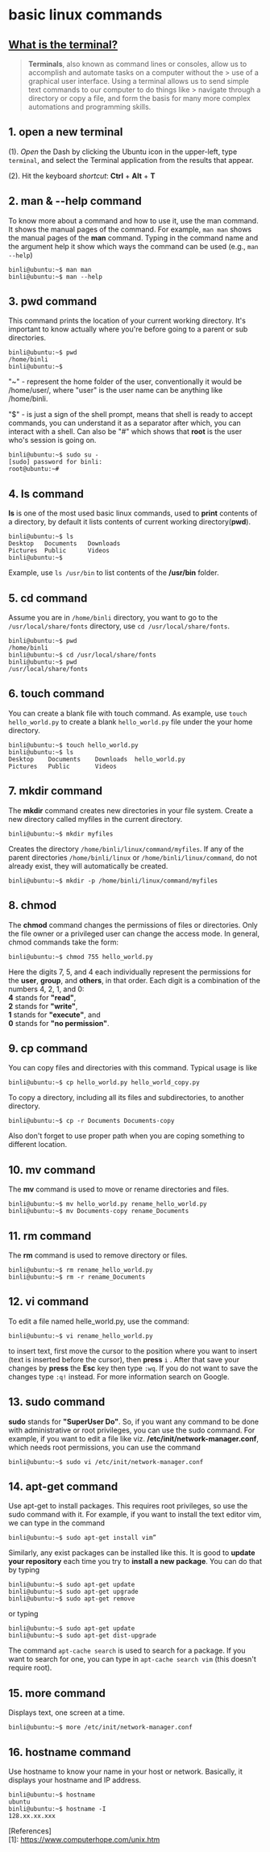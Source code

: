 # basic linux commands 
## [What is the terminal?](https://itconnect.uw.edu/learn/workshops/online-tutorials/web-publishing/what-is-a-terminal/)
> **Terminals**, also known as command lines or consoles, allow us to accomplish and automate tasks on a computer without the > use of a graphical user interface. Using a terminal allows us to send simple text commands to our computer to do things like > navigate through a directory or copy a file, and form the basis for many more complex automations and programming skills. 

## 1. open a new terminal 
(1). *Open* the Dash by clicking the Ubuntu icon in the upper-left, type `terminal`, and select the Terminal application from the results that appear.

(2). Hit the keyboard *shortcut*: **Ctrl** + **Alt** + **T**

## 2. man & --help command
To know more about a command and how to use it, use the man command. It shows the manual pages of the command.
For example, `man man` shows the manual pages of the **man** command. Typing in the command name and 
the argument help it show which ways the command can be used (e.g., `man --help`)
```
binli@ubuntu:~$ man man  
binli@ubuntu:~$ man --help
```
## 3. pwd command
This command prints the location of your current working directory. It's important to know actually where you're before going to a parent or sub directories.
```
binli@ubuntu:~$ pwd
/home/binli
binli@ubuntu:~$ 
```
"~" - represent the home folder of the user, conventionally it would be /home/user/, where "user" is the user name can be anything like /home/binli.

"$" - is just a sign of the shell prompt, means that shell is ready to accept commands, you can understand it as a separator after which, you can interact with a shell. Can also be "#" which shows that **root** is the user who's session is going on.
```
binli@ubuntu:~$ sudo su -
[sudo] password for binli: 
root@ubuntu:~# 
```
## 4. ls command
**ls** is one of the  most used basic linux commands, used to **print** contents of a directory, by default it lists contents of current working directory(**pwd**).
```
binli@ubuntu:~$ ls
Desktop   Documents   Downloads
Pictures  Public      Videos
binli@ubuntu:~$ 
```
Example, use `ls /usr/bin` to list contents of the **/usr/bin** folder.
## 5. cd command
Assume you are in `/home/binli` directory, you want to go to the `/usr/local/share/fonts` directory, use `cd /usr/local/share/fonts`.
```
binli@ubuntu:~$ pwd
/home/binli
binli@ubuntu:~$ cd /usr/local/share/fonts
binli@ubuntu:~$ pwd
/usr/local/share/fonts
```
## 6. touch command
You can create a blank file with touch command. As example, use `touch hello_world.py` to create a blank `hello_world.py` file under the your home directory.
```
binli@ubuntu:~$ touch hello_world.py
binli@ubuntu:~$ ls
Desktop    Documents    Downloads  hello_world.py
Pictures   Public       Videos
```
## 7. mkdir command
The **mkdir** command creates new directories in your file system. 
Create a new directory called myfiles in the current directory.
```
binli@ubuntu:~$ mkdir myfiles
```
Creates the directory `/home/binli/linux/command/myfiles`. If any of the parent directories `/home/binli/linux` or `/home/binli/linux/command`, do not already exist, they will automatically be created.
```
binli@ubuntu:~$ mkdir -p /home/binli/linux/command/myfiles
```
## 8. chmod
The **chmod** command changes the permissions of files or directories. Only the file owner or a privileged user can change the access mode.
In general, chmod commands take the form:
```
binli@ubuntu:~$ chmod 755 hello_world.py
```
Here the digits 7, 5, and 4 each individually represent the permissions for the **user**, **group**, and **others**, in that order. Each digit is a combination of the numbers 4, 2, 1, and 0:   
**4** stands for **"read"**,  
**2** stands for **"write"**,  
**1** stands for **"execute"**, and  
**0** stands for **"no permission"**.  

## 9. cp command
You can copy files and directories with this command. Typical usage is like 
```
binli@ubuntu:~$ cp hello_world.py hello_world_copy.py
```
To copy a directory, including all its files and subdirectories, to another directory.
```
binli@ubuntu:~$ cp -r Documents Documents-copy
```
Also don't forget to use proper path when you are coping something to different location.

## 10. mv command
The **mv** command is used to move or rename directories and files.
```
binli@ubuntu:~$ mv hello_world.py rename_hello_world.py
binli@ubuntu:~$ mv Documents-copy rename_Documents
```
## 11. rm command
The **rm** command is used to remove directory or files.
```
binli@ubuntu:~$ rm rename_hello_world.py
binli@ubuntu:~$ rm -r rename_Documents
```
## 12. vi command
To edit a file named helle_world.py, use the command:
```
binli@ubuntu:~$ vi rename_hello_world.py
```
to insert text, first move the cursor to the position where you want to insert (text is inserted before the cursor),
then **press** `i` . After that save your changes by **press** the **Esc** key then type `:wq`. If you do not want to save 
the changes type `:q!` instead. For more information search on Google.

## 13. sudo command
**sudo** stands for **"SuperUser Do"**. So, if you want any command to be done with administrative 
or root privileges, you can use the sudo command. For example, if you want to edit a file like viz. 
**/etc/init/network-manager.conf**, which needs root permissions, you can use the command 
```
binli@ubuntu:~$ sudo vi /etc/init/network-manager.conf
```
## 14. apt-get command 
Use apt-get to install packages. This requires root privileges, so use the sudo command with it.
For example, if you want to install the text editor vim, we can type in the command 
```
binli@ubuntu:~$ sudo apt-get install vim”
```
Similarly, any exist packages can be installed like this. It is good to **update your repository** each time you try to **install a new package**. 
You can do that by typing 
```
binli@ubuntu:~$ sudo apt-get update
binli@ubuntu:~$ sudo apt-get upgrade
binli@ubuntu:~$ sudo apt-get remove
```
or typing
```
binli@ubuntu:~$ sudo apt-get update
binli@ubuntu:~$ sudo apt-get dist-upgrade
```
The command `apt-cache search` is used to search for a package. If you want to search for one, you can type in `apt-cache search vim` (this doesn't require root).
## 15. more command
Displays text, one screen at a time.
```
binli@ubuntu:~$ more /etc/init/network-manager.conf
```
## 16. hostname command
Use hostname to know your name in your host or network. Basically, it displays your hostname and IP address. 
```
binli@ubuntu:~$ hostname
ubuntu
binli@ubuntu:~$ hostname -I
128.xx.xx.xxx
```
[References]  
[1]: https://www.computerhope.com/unix.htm 
